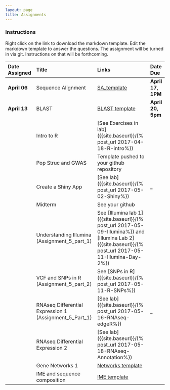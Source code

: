 ```yaml
---
layout: page
title: Assignments
---
```



### Instructions

Right click on the link to download the markdown template.  Edit the markdown template to answer the questions.  The assignment will be turned in via git.  Instructions on that will be forthcoming.

| Date Assigned | Title                                                  | Links                                                                                                                                                   | Date Due          |
|:--------------|:-------------------------------------------------------|:--------------------------------------------------------------------------------------------------------------------------------------------------------|:------------------|
| __April 06__  | Sequence Alignment                                     | [SA_template]({{site.baseurl}}/assignments/Assignment_1_SA_template.md)                                                                                 | __April 17, 1PM__ |
| __April 13__  | BLAST                                                  | [BLAST template]({{site.baseurl}}/assignments/Assignment_2_template.md)                                                                                 | __April 20, 5pm__ |                  |
|               | Intro to R                                             | [See Exercises in lab]({{site.baseurl}}/{% post_url 2017-04-18-R-intro%})                                                                               |                   |
|               | Pop Struc and GWAS                                     | Template pushed to your github repository                                                                                                               |                   |
|               | Create a Shiny App                                     | [See lab]({{site.baseurl}}/{% post_url 2017-05-02-Shiny%})                                                                                              | _                 |
|               | Midterm                                                | See your github                                                                                                                                         |                   |
|               | Understanding Illumina (Assignment_5_part_1)           | See [Illumina lab 1]({{site.baseurl}}/{% post_url 2017-05-09-Illumina%}) and [Illumina Lab 2]({{site.baseurl}}/{% post_url 2017-05-11-Illumina-Day-2%}) |                   |
|               | VCF and SNPs in R (Assignment_5_part_2)                | See [SNPs in R]({{site.baseurl}}/{% post_url 2017-05-11-R-SNPs%})                                                                                       |                   |
|               | RNAseq Differential Expression 1 (Assignment_5_Part_1) | [See lab]({{site.baseurl}}/{% post_url 2017-05-16-RNAseq-edgeR%})                                                                                       | _                 |
|               | RNAseq Differential Expression 2                       | [See lab]({{site.baseurl}}/{% post_url 2017-05-18-RNAseq-Annotation%})                                                                                  |                   |
|               | Gene Networks 1                                        | [Networks template](Assignment_7_template.Rmd)                                                                                                          |                   |
|               | IME and sequence composition                           | [IME template](Assignment_8_template.md)                                                                                                                |                   |
